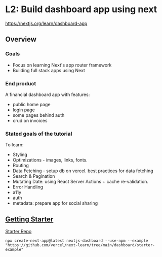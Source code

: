 # L2: Build dashboard app using next

<https://nextjs.org/learn/dashboard-app>

## Overview

### Goals
- Focus on learning Next's app router framework
- Building full stack apps using Next

### End product

A financial dashboard app with features:
- public home page
- login page
- some pages behind auth
- crud on invoices

### Stated goals of the tutorial

To learn:
- Styling
- Optimizations - images, links, fonts.
- Routing
- Data Fetching - setup db on vercel. best practices for data fetching
- Search & Pagination
- Mutating Date: using React Server Actions + cache re-validation.
- Error Handling
- a11y
- auth
- metadata: prepare app for social sharing

## [Getting Starter](https://nextjs.org/learn/dashboard-app/getting-started)

[Starter Repo](https://github.com/vercel/next-learn/tree/main/dashboard/starter-example)

```
npx create-next-app@latest nextjs-dashboard --use-npm --example "https://github.com/vercel/next-learn/tree/main/dashboard/starter-example"
```
